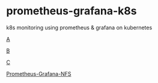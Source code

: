 # prometheus-grafana-k8s
k8s monitoring using prometheus &amp; grafana on kubernetes

[A](https://www.bigbinary.com/blog/prometheus-and-grafana-integration)

[B](https://github.com/tatahnoellimnyuy/install-prometheus-and-grafana-on-kubernetes)

[C](https://gist.github.com/chadmcrowell/c9b12f32e180a6ad3dc060cdd6d63f05)

[Prometheus-Grafana-NFS](https://www.fosstechnix.com/kubernetes-cluster-monitoring-with-prometheus-and-grafana/)

[]()
[]()
[]()
[]()



